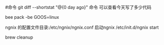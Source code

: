 #命令
git diff --shortstat "@{0 day ago}" 命令 可以查看今天写了多少代码


bee pack -be GOOS=linux

ngnix 的配置文件目录:/etc/ngnix/ngnix.conf
启动ngnix /etc/init.d/ngnix start


brew cleanup


